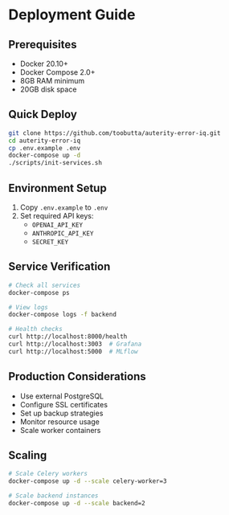 # Deployment Guide

## Prerequisites

- Docker 20.10+
- Docker Compose 2.0+
- 8GB RAM minimum
- 20GB disk space

## Quick Deploy

```bash
git clone https://github.com/toobutta/auterity-error-iq.git
cd auterity-error-iq
cp .env.example .env
docker-compose up -d
./scripts/init-services.sh
```

## Environment Setup

1. Copy `.env.example` to `.env`
2. Set required API keys:
   - `OPENAI_API_KEY`
   - `ANTHROPIC_API_KEY`
   - `SECRET_KEY`

## Service Verification

```bash
# Check all services
docker-compose ps

# View logs
docker-compose logs -f backend

# Health checks
curl http://localhost:8000/health
curl http://localhost:3003  # Grafana
curl http://localhost:5000  # MLflow
```

## Production Considerations

- Use external PostgreSQL
- Configure SSL certificates
- Set up backup strategies
- Monitor resource usage
- Scale worker containers

## Scaling

```bash
# Scale Celery workers
docker-compose up -d --scale celery-worker=3

# Scale backend instances
docker-compose up -d --scale backend=2
```
